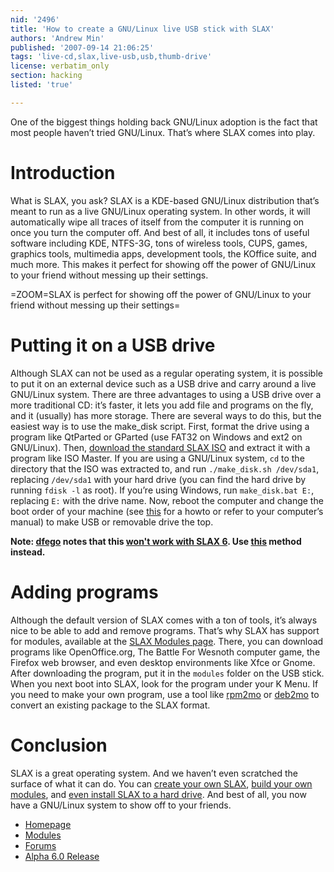 ```yaml
---
nid: '2496'
title: 'How to create a GNU/Linux live USB stick with SLAX'
authors: 'Andrew Min'
published: '2007-09-14 21:06:25'
tags: 'live-cd,slax,live-usb,usb,thumb-drive'
license: verbatim_only
section: hacking
listed: 'true'

---
```

One of the biggest things holding back GNU/Linux adoption is the fact that most people haven’t tried GNU/Linux. That’s where SLAX comes into play.


# Introduction

What is SLAX, you ask? SLAX is a KDE-based GNU/Linux distribution that’s meant to run as a live GNU/Linux operating system. In other words, it will automatically wipe all traces of itself from the computer it is running on once you turn the computer off. And best of all, it includes tons of useful software including KDE, NTFS-3G, tons of wireless tools, CUPS, games, graphics tools, multimedia apps, development tools, the KOffice suite, and much more. This makes it perfect for showing off the power of GNU/Linux to your friend without messing up their settings.


=ZOOM=SLAX is perfect for showing off the power of GNU/Linux to your friend without messing up their settings=


# Putting it on a USB drive

Although SLAX can not be used as a regular operating system, it is possible to put it on an external device such as a USB drive and carry around a live GNU/Linux system. There are three advantages to using a USB drive over a more traditional CD: it’s faster, it lets you add file and programs on the fly, and it (usually) has more storage. There are several ways to do this, but the easiest way is to use the make_disk script. First, format the drive using a program like QtParted or GParted (use FAT32 on Windows and ext2 on GNU/Linux). Then, [download the standard SLAX ISO](http://www.slax.org/download.php) and extract it with a program like ISO Master. If you are using a GNU/Linux system, `cd` to the directory that the ISO was extracted to, and run `./make_disk.sh /dev/sda1`, replacing `/dev/sda1` with your hard drive (you can find the hard drive by running `fdisk -l` as root). If you’re using Windows, run `make_disk.bat E:`, replacing `E:` with the drive name. Now, reboot the computer and change the boot order of your machine (see [this](http://tinyurl.com/b4tc7) for a howto or refer to your computer’s manual) to make USB or removable drive the top.

**Note: [dfego](http://www.freesoftwaremagazine.com/user/35324) notes that this [won't work with SLAX 6](http://slax.linux-live.org/forum/viewtopic.php?p=75431).  Use [this](http://slax.linux-live.org/forum/viewtopic.php?p=75287#75287) method instead.**


# Adding programs

Although the default version of SLAX comes with a ton of tools, it’s always nice to be able to add and remove programs. That’s why SLAX has support for modules, available at the [SLAX Modules page](http://www.slax.org/modules.php). There, you can download programs like OpenOffice.org, The Battle For Wesnoth computer game, the Firefox web browser, and even desktop environments like Xfce or Gnome. After downloading the program, put it in the `modules` folder on the USB stick. When you next boot into SLAX, look for the program under your K Menu. If you need to make your own program, use a tool like [rpm2mo](http://tinyurl.com/2q86fl) or [deb2mo](http://tinyurl.com/2utcjz) to convert an existing package to the SLAX format.


# Conclusion

SLAX is a great operating system. And we haven’t even scratched the surface of what it can do. You can [create your own SLAX](http://myslax.bonsonno.org/), [build your own modules](http://www.slax.org/doc_modules.php), and [even install SLAX to a hard drive](http://tinyurl.com/2weeks). And best of all, you now have a GNU/Linux system to show off to your friends.


* [Homepage](http://www.slax.org/)
* [Modules](http://www.slax.org/modules.php)
* [Forums](http://www.slax.org/forum/)
* [Alpha 6.0 Release](ftp://ftp.linux.cz/pub/linux/slax/SLAX-6.x/)

